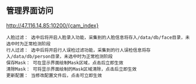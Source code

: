 ## 管理界面访问

http://47.116.14.85:10200/{cam_index}

```
人脸过滤： 选中后将开启人脸录入功能，采集到的人脸信息将存入/data/db/face目录，未选中时为正常检测阶段
行人过滤： 选中后将开启行人误检过滤功能，采集到的行人误检信息将存入/data/db/person目录，未选中时为正常检测阶段
保存Mask： 可在显示界面绘制Mask区域，点击后立即生效
清除Mask： 可将显示界面绘制的Mask区域清除，点击后立即生效
更新配置： 当修改配置文件后，点击可立即生效
```